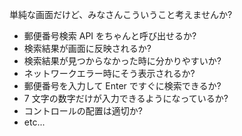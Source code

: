 単純な画面だけど、みなさんこういうこと考えませんか?

* 郵便番号検索 API をちゃんと呼び出せるか?
* 検索結果が画面に反映されるか?
* 検索結果が見つからなかった時に分かりやすいか?
* ネットワークエラー時にそう表示されるか?
* 郵便番号を入力して Enter ですぐに検索できるか?
* 7 文字の数字だけが入力できるようになっているか?
* コントロールの配置は適切か?
* etc...
